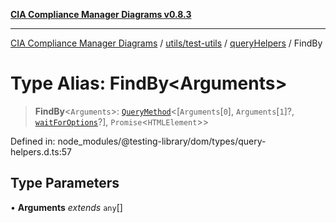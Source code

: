 [**CIA Compliance Manager Diagrams v0.8.3**](../../../../../README.md)

***

[CIA Compliance Manager Diagrams](../../../../../modules.md) / [utils/test-utils](../../../README.md) / [queryHelpers](../README.md) / FindBy

# Type Alias: FindBy\<Arguments\>

> **FindBy**\<`Arguments`\>: [`QueryMethod`](QueryMethod.md)\<\[`Arguments`\[`0`\], `Arguments`\[`1`\]?, [`waitForOptions`](../../../interfaces/waitForOptions.md)?\], `Promise`\<`HTMLElement`\>\>

Defined in: node\_modules/@testing-library/dom/types/query-helpers.d.ts:57

## Type Parameters

• **Arguments** *extends* `any`[]
